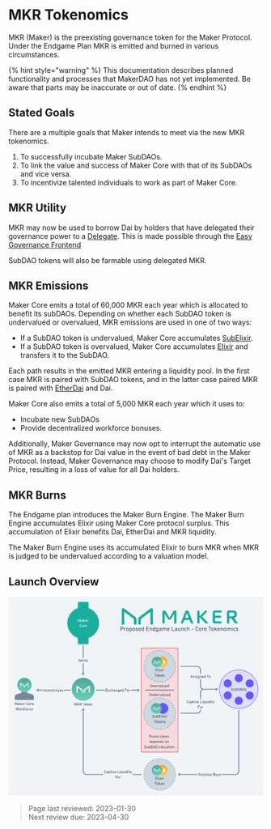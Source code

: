 # MKR Tokenomics

MKR (Maker) is the preexisting governance token for the Maker Protocol. Under the Endgame Plan MKR is emitted and burned in various circumstances. 

{% hint style="warning" %}
This documentation describes planned functionality and processes that MakerDAO has not yet implemented. Be aware that parts may be inaccurate or out of date.
{% endhint %}

## Stated Goals

There are a multiple goals that Maker intends to meet via the new MKR tokenomics.

1. To successfully incubate Maker SubDAOs.
2. To link the value and success of Maker Core with that of its SubDAOs and vice versa.
3. To incentivize talented individuals to work as part of Maker Core.

## MKR Utility

MKR may now be used to borrow Dai by holders that have delegated their governance power to a [Delegate](../maker-core/delegates.md). This is made possible through the [Easy Governance Frontend](../maker-core/egf.md)

SubDAO tokens will also be farmable using delegated MKR.

## MKR Emissions

Maker Core emits a total of 60,000 MKR each year which is allocated to benefit its subDAOs. Depending on whether each SubDAO token is undervalued or overvalued, MKR emissions are used in one of two ways:
* If a SubDAO token is undervalued, Maker Core accumulates [SubElixir](subelixir.md). 
* If a SubDAO token is overvalued, Maker Core accumulates [Elixir](elixir.md) and transfers it to the SubDAO. 

Each path results in the emitted MKR entering a liquidity pool. In the first case MKR is paired with SubDAO tokens, and in the latter case paired MKR is paired with [EtherDai](etherdai.md) and Dai.

Maker Core also emits a total of 5,000 MKR each year which it uses to:
* Incubate new SubDAOs
* Provide decentralized workforce bonuses.

Additionally, Maker Governance may now opt to interrupt the automatic use of MKR as a backstop for Dai value in the event of bad debt in the Maker Protocol. Instead, Maker Governance may choose to modify Dai's Target Price, resulting in a loss of value for all Dai holders.

## MKR Burns

The Endgame plan introduces the Maker Burn Engine. The Maker Burn Engine accumulates Elixir using Maker Core protocol surplus. This accumulation of Elixir benefits Dai, EtherDai and MKR liquidity.

The Maker Burn Engine uses its accumulated Elixir to burn MKR when MKR is judged to be undervalued according to a valuation model.

## Launch Overview

![Maker Core Tokenomics](../assets/images/core-tokenomics.png)

>Page last reviewed: 2023-01-30    
>Next review due: 2023-04-30   